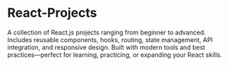 # React-Projects
A collection of React.js projects ranging from beginner to advanced. Includes reusable components, hooks, routing, state management, API integration, and responsive design. Built with modern tools and best practices—perfect for learning, practicing, or expanding your React skills.
